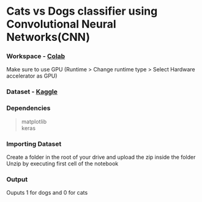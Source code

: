# Cats vs Dogs classifier using Convolutional Neural Networks(CNN)

### Workspace - [Colab](https://colab.research.google.com/)
Make sure to use GPU (Runtime > Change runtime type > Select Hardware accelerator as GPU) 

### Dataset - [Kaggle](https://www.kaggle.com/c/dogs-vs-cats)

### Dependencies
> matplotlib\
> keras

### Importing Dataset
Create a folder in the root of your drive and upload the zip inside the folder\
Unzip by executing first cell of the notebook

### Output
Ouputs 1 for dogs and 0 for cats
